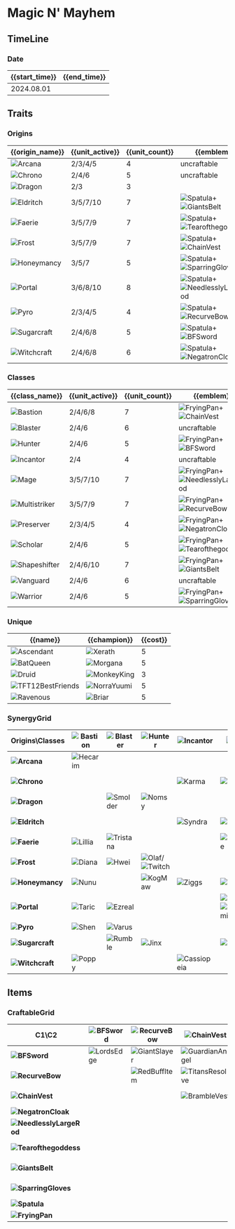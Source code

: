 # Magic N' Mayhem

## TimeLine
### Date
| {{start_time}} | {{end_time}} |
| -              | -            |
| 2024.08.01     |              |

## Traits
### Origins
| {{origin_name}}                                             | {{unit_active}} | {{unit_count}} | {{emblem}}                                                                                                          | {{desc}} |
| -                                                           | -               | -              | -                                                                                                                   | -        |
| ![Arcana](../tfttraits/icon/set12/ArcanaEmblem.png)         | 2/3/4/5         | 4              | uncraftable                                                                                                         |          |
| ![Chrono](../tfttraits/icon/set12/ChronoEmblem.png)         | 2/4/6           | 5              | uncraftable                                                                                                         |          |
| ![Dragon](../tfttraits/icon/set12/Dragon.svg)               | 2/3             | 3              |                                                                                                                     |          |
| ![Eldritch](../tfttraits/icon/set12/EldritchEmblem.png)     | 3/5/7/10        | 7              | ![Spatula](../tftitems/icon/set12/Spatula.png)+![GiantsBelt](../tftitems/icon/set12/GiantsBelt.png)                 |          |
| ![Faerie](../tfttraits/icon/set12/FaerieEmblem.png)         | 3/5/7/9         | 7              | ![Spatula](../tftitems/icon/set12/Spatula.png)+![Tearofthegoddess](../tftitems/icon/set12/Tearofthegoddess.png)     |          |
| ![Frost](../tfttraits/icon/set12/FrostEmblem.png)           | 3/5/7/9         | 7              | ![Spatula](../tftitems/icon/set12/Spatula.png)+![ChainVest](../tftitems/icon/set12/ChainVest.png)                   |          |
| ![Honeymancy](../tfttraits/icon/set12/HoneymancyEmblem.png) | 3/5/7           | 5              | ![Spatula](../tftitems/icon/set12/Spatula.png)+![SparringGloves](../tftitems/icon/set12/SparringGloves.png)         |          |
| ![Portal](../tfttraits/icon/set12/PortalEmblem.png)         | 3/6/8/10        | 8              | ![Spatula](../tftitems/icon/set12/Spatula.png)+![NeedlesslyLargeRod](../tftitems/icon/set12/NeedlesslyLargeRod.png) |          |
| ![Pyro](../tfttraits/icon/set12/PyroEmblem.png)             | 2/3/4/5         | 4              | ![Spatula](../tftitems/icon/set12/Spatula.png)+![RecurveBow](../tftitems/icon/set12/RecurveBow.png)                 |          |
| ![Sugarcraft](../tfttraits/icon/set12/SugarcraftEmblem.png) | 2/4/6/8         | 5              | ![Spatula](../tftitems/icon/set12/Spatula.png)+![BFSword](../tftitems/icon/set12/BFSword.png)                       |          |
| ![Witchcraft](../tfttraits/icon/set12/WitchcraftEmblem.png) | 2/4/6/8         | 6              | ![Spatula](../tftitems/icon/set12/Spatula.png)+![NegatronCloak](../tftitems/icon/set12/NegatronCloak.png)           |          |

### Classes
| {{class_name}}                                                  | {{unit_active}} | {{unit_count}} | {{emblem}}                                                                                                              | {{desc}} |
| -                                                               | -               | -              | -                                                                                                                       | -        |
| ![Bastion](../tfttraits/icon/set12/BastionEmblem.png)           | 2/4/6/8         | 7              | ![FryingPan](../tftitems/icon/set12/FryingPan.png)+![ChainVest](../tftitems/icon/set12/ChainVest.png)                   |          |
| ![Blaster](../tfttraits/icon/set12/BlasterEmblem.png)           | 2/4/6           | 6              | uncraftable                                                                                                             |          |
| ![Hunter](../tfttraits/icon/set12/HunterEmblem.png)             | 2/4/6           | 5              | ![FryingPan](../tftitems/icon/set12/FryingPan.png)+![BFSword](../tftitems/icon/set12/BFSword.png)                       |          |
| ![Incantor](../tfttraits/icon/set12/IncantorEmblem.png)         | 2/4             | 4              | uncraftable                                                                                                             |          |
| ![Mage](../tfttraits/icon/set12/MageEmblem.png)                 | 3/5/7/10        | 7              | ![FryingPan](../tftitems/icon/set12/FryingPan.png)+![NeedlesslyLargeRod](../tftitems/icon/set12/NeedlesslyLargeRod.png) |          |
| ![Multistriker](../tfttraits/icon/set12/MultistrikerEmblem.png) | 3/5/7/9         | 7              | ![FryingPan](../tftitems/icon/set12/FryingPan.png)+![RecurveBow](../tftitems/icon/set12/RecurveBow.png)                 |          |
| ![Preserver](../tfttraits/icon/set12/PreserverEmblem.png)       | 2/3/4/5         | 4              | ![FryingPan](../tftitems/icon/set12/FryingPan.png)+![NegatronCloak](../tftitems/icon/set12/NegatronCloak.png)           |          |
| ![Scholar](../tfttraits/icon/set12/ScholarEmblem.png)           | 2/4/6           | 5              | ![FryingPan](../tftitems/icon/set12/FryingPan.png)+![Tearofthegoddess](../tftitems/icon/set12/Tearofthegoddess.png)     |          |
| ![Shapeshifter](../tfttraits/icon/set12/ShapeshifterEmblem.png) | 2/4/6/10        | 7              | ![FryingPan](../tftitems/icon/set12/FryingPan.png)+![GiantsBelt](../tftitems/icon/set12/GiantsBelt.png)                 |          |
| ![Vanguard](../tfttraits/icon/set12/VanguardEmblem.png)         | 2/4/6           | 6              | uncraftable                                                                                                             |          |
| ![Warrior](../tfttraits/icon/set12/WarriorEmblem.png)           | 2/4/6           | 5              | ![FryingPan](../tftitems/icon/set12/FryingPan.png)+![SparringGloves](../tftitems/icon/set12/SparringGloves.png)         |          |

### Unique
| {{name}}                                                          | {{champion}}                                             | {{cost}} |
| -                                                                 | -                                                        | -        |
| ![Ascendant](../tfttraits/icon/set12/Ascendant.svg)               | ![Xerath](../tftchampions/icon/set12/Xerath.png)         | 5        |
| ![BatQueen](../tfttraits/icon/set12/BatQueen.svg)                 | ![Morgana](../tftchampions/icon/set12/Morgana.png)       | 5        |
| ![Druid](../tfttraits/icon/set12/Druid.svg)                       | ![MonkeyKing](../tftchampions/icon/set12/MonkeyKing.png) | 3        |
| ![TFT12BestFriends](../tfttraits/icon/set12/TFT12BestFriends.svg) | ![NorraYuumi](../tftchampions/icon/set12/NorraYuumi.png) | 5        |
| ![Ravenous](../tfttraits/icon/set12/Ravenous.svg)                 | ![Briar](../tftchampions/icon/set12/Briar.png)           | 5        |

### SynergyGrid
| ****Origins\Classes****                                         | **![Bastion](../tfttraits/icon/set12/BastionEmblem.png)** | **![Blaster](../tfttraits/icon/set12/BlasterEmblem.png)** | **![Hunter](../tfttraits/icon/set12/HunterEmblem.png)**                                       | **![Incantor](../tfttraits/icon/set12/IncantorEmblem.png)** | **![Mage](../tfttraits/icon/set12/MageEmblem.png)**                                                     | **![Multistriker](../tfttraits/icon/set12/MultistrikerEmblem.png)**                           | **![Preserver](../tfttraits/icon/set12/PreserverEmblem.png)** | **![Scholar](../tfttraits/icon/set12/ScholarEmblem.png)**                               | **![Shapeshifter](../tfttraits/icon/set12/ShapeshifterEmblem.png)**                           | **![Vanguard](../tfttraits/icon/set12/VanguardEmblem.png)** | **![Warrior](../tfttraits/icon/set12/WarriorEmblem.png)** |
| -                                                               | -                                                         | -                                                         | -                                                                                             | -                                                           | -                                                                                                       | -                                                                                             | -                                                             | -                                                                                       | -                                                                                             | -                                                           | -                                                         |
| **![Arcana](../tfttraits/icon/set12/ArcanaEmblem.png)**         | ![Hecarim](../tftchampions/icon/set12/Hecarim.png)        |                                                           |                                                                                               |                                                             |                                                                                                         | ![Hecarim](../tftchampions/icon/set12/Hecarim.png)                                            |                                                               | ![Ahri](../tftchampions/icon/set12/Ahri.png)                                            |                                                                                               | ![TahmKench](../tftchampions/icon/set12/TahmKench.png)      |                                                           |
| **![Chrono](../tfttraits/icon/set12/ChronoEmblem.png)**         |                                                           |                                                           |                                                                                               | ![Karma](../tftchampions/icon/set12/Karma.png)              | ![Vex](../tftchampions/icon/set12/Vex.png)                                                              | ![Camille](../tftchampions/icon/set12/Camille.png)/![Jax](../tftchampions/icon/set12/Jax.png) | ![Zilean](../tftchampions/icon/set12/Zilean.png)              |                                                                                         |                                                                                               |                                                             |                                                           |
| **![Dragon](../tfttraits/icon/set12/Dragon.svg)**               |                                                           | ![Smolder](../tftchampions/icon/set12/Smolder.png)        | ![Nomsy](../tftchampions/icon/set12/Nomsy.png)                                                |                                                             |                                                                                                         |                                                                                               |                                                               |                                                                                         | ![Shyvana](../tftchampions/icon/set12/Shyvana.png)                                            |                                                             |                                                           |
| **![Eldritch](../tfttraits/icon/set12/EldritchEmblem.png)**     |                                                           |                                                           |                                                                                               | ![Syndra](../tftchampions/icon/set12/Syndra.png)            | ![Nami](../tftchampions/icon/set12/Nami.png)                                                            | ![Ashe](../tftchampions/icon/set12/Ashe.png)                                                  |                                                               |                                                                                         | ![Briar](../tftchampions/icon/set12/Briar.png)/![Elise](../tftchampions/icon/set12/Elise.png) | ![Mordekaiser](../tftchampions/icon/set12/Mordekaiser.png)  | ![Nilah](../tftchampions/icon/set12/Nilah.png)            |
| **![Faerie](../tfttraits/icon/set12/FaerieEmblem.png)**         | ![Lillia](../tftchampions/icon/set12/Lillia.png)          | ![Tristana](../tftchampions/icon/set12/Tristana.png)      |                                                                                               |                                                             | ![Seraphine](../tftchampions/icon/set12/Seraphine.png)                                                  | ![Kalista](../tftchampions/icon/set12/Kalista.png)                                            | ![Rakan](../tftchampions/icon/set12/Rakan.png)                | ![Milio](../tftchampions/icon/set12/Milio.png)                                          |                                                                                               |                                                             | ![Katarina](../tftchampions/icon/set12/Katarina.png)      |
| **![Frost](../tfttraits/icon/set12/FrostEmblem.png)**           | ![Diana](../tftchampions/icon/set12/Diana.png)            | ![Hwei](../tftchampions/icon/set12/Hwei.png)              | ![Olaf](../tftchampions/icon/set12/Olaf.png)/![Twitch](../tftchampions/icon/set12/Twitch.png) |                                                             |                                                                                                         |                                                                                               | ![Zilean](../tftchampions/icon/set12/Zilean.png)              |                                                                                         | ![Swain](../tftchampions/icon/set12/Swain.png)                                                | ![Warwick](../tftchampions/icon/set12/Warwick.png)          |                                                           |
| **![Honeymancy](../tfttraits/icon/set12/HoneymancyEmblem.png)** | ![Nunu](../tftchampions/icon/set12/Nunu.png)              |                                                           | ![KogMaw](../tftchampions/icon/set12/KogMaw.png)                                              | ![Ziggs](../tftchampions/icon/set12/Ziggs.png)              | ![Veigar](../tftchampions/icon/set12/Veigar.png)                                                        |                                                                                               |                                                               |                                                                                         |                                                                                               | ![Blitzcrank](../tftchampions/icon/set12/Blitzcrank.png)    |                                                           |
| **![Portal](../tfttraits/icon/set12/PortalEmblem.png)**         | ![Taric](../tftchampions/icon/set12/Taric.png)            | ![Ezreal](../tftchampions/icon/set12/Ezreal.png)          |                                                                                               |                                                             | ![Galio](../tftchampions/icon/set12/Galio.png)/![NorraYuumi](../tftchampions/icon/set12/NorraYuumi.png) | ![Kassadin](../tftchampions/icon/set12/Kassadin.png)                                          |                                                               | ![Ryze](../tftchampions/icon/set12/Ryze.png)/![Zoe](../tftchampions/icon/set12/Zoe.png) | ![Jayce](../tftchampions/icon/set12/Jayce.png)                                                | ![Galio](../tftchampions/icon/set12/Galio.png)              |                                                           |
| **![Pyro](../tfttraits/icon/set12/PyroEmblem.png)**             | ![Shen](../tftchampions/icon/set12/Shen.png)              | ![Varus](../tftchampions/icon/set12/Varus.png)            |                                                                                               |                                                             |                                                                                                         | ![Akali](../tftchampions/icon/set12/Akali.png)                                                |                                                               |                                                                                         | ![Nasus](../tftchampions/icon/set12/Nasus.png)                                                |                                                             | ![Akali](../tftchampions/icon/set12/Akali.png)            |
| **![Sugarcraft](../tfttraits/icon/set12/SugarcraftEmblem.png)** |                                                           | ![Rumble](../tftchampions/icon/set12/Rumble.png)          | ![Jinx](../tftchampions/icon/set12/Jinx.png)                                                  |                                                             | ![Soraka](../tftchampions/icon/set12/Soraka.png)                                                        |                                                                                               | ![Bard](../tftchampions/icon/set12/Bard.png)                  | ![Bard](../tftchampions/icon/set12/Bard.png)                                            |                                                                                               | ![Rumble](../tftchampions/icon/set12/Rumble.png)            | ![Gwen](../tftchampions/icon/set12/Gwen.png)              |
| **![Witchcraft](../tfttraits/icon/set12/WitchcraftEmblem.png)** | ![Poppy](../tftchampions/icon/set12/Poppy.png)            |                                                           |                                                                                               | ![Cassiopeia](../tftchampions/icon/set12/Cassiopeia.png)    |                                                                                                         |                                                                                               | ![Morgana](../tftchampions/icon/set12/Morgana.png)            | ![Zoe](../tftchampions/icon/set12/Zoe.png)                                              | ![Neeko](../tftchampions/icon/set12/Neeko.png)                                                |                                                             | ![Fiora](../tftchampions/icon/set12/Fiora.png)            |

## Items
### CraftableGrid
| ****C1\C2****                                                            | **![BFSword](../tftitems/icon/set12/BFSword.png)** | **![RecurveBow](../tftitems/icon/set12/RecurveBow.png)** | **![ChainVest](../tftitems/icon/set12/ChainVest.png)**     | **![NegatronCloak](../tftitems/icon/set12/NegatronCloak.png)**   | **![NeedlesslyLargeRod](../tftitems/icon/set12/NeedlesslyLargeRod.png)** | **![Tearofthegoddess](../tftitems/icon/set12/Tearofthegoddess.png)** | **![GiantsBelt](../tftitems/icon/set12/GiantsBelt.png)**     | **![SparringGloves](../tftitems/icon/set12/SparringGloves.png)** | **![Spatula](../tftitems/icon/set12/Spatula.png)**               | **![FryingPan](../tftitems/icon/set12/FryingPan.png)**               |
| -                                                                        | -                                                  | -                                                        | -                                                          | -                                                                | -                                                                        | -                                                                    | -                                                            | -                                                                | -                                                                | -                                                                    |
| **![BFSword](../tftitems/icon/set12/BFSword.png)**                       | ![LordsEdge](../tftitems/icon/set12/LordsEdge.png) | ![GiantSlayer](../tftitems/icon/set12/GiantSlayer.png)   | ![GuardianAngel](../tftitems/icon/set12/GuardianAngel.png) | ![Bloodthirster](../tftitems/icon/set12/Bloodthirster.png)       | ![HextechGunblade](../tftitems/icon/set12/HextechGunblade.png)           | ![SpearofShojin](../tftitems/icon/set12/SpearofShojin.png)           | ![SteraksGage](../tftitems/icon/set12/SteraksGage.png)       | ![InfinityEdge](../tftitems/icon/set12/InfinityEdge.png)         | ![SugarcraftEmblem](../tftitems/icon/set12/SugarcraftEmblem.png) | ![HunterEmblem](../tftitems/icon/set12/HunterEmblem.png)             |
| **![RecurveBow](../tftitems/icon/set12/RecurveBow.png)**                 |                                                    | ![RedBuffItem](../tftitems/icon/set12/RedBuffItem.png)   | ![TitansResolve](../tftitems/icon/set12/TitansResolve.png) | ![RunaansHurricane](../tftitems/icon/set12/RunaansHurricane.png) | ![GuinsoosRageblade](../tftitems/icon/set12/GuinsoosRageblade.png)       | ![StatikkShiv](../tftitems/icon/set12/StatikkShiv.png)               | ![NashorsTooth](../tftitems/icon/set12/NashorsTooth.png)     | ![LastWhisper](../tftitems/icon/set12/LastWhisper.png)           | ![PyroEmblem](../tftitems/icon/set12/PyroEmblem.png)             | ![MultistrikerEmblem](../tftitems/icon/set12/MultistrikerEmblem.png) |
| **![ChainVest](../tftitems/icon/set12/ChainVest.png)**                   |                                                    |                                                          | ![BrambleVest](../tftitems/icon/set12/BrambleVest.png)     | ![IronWill](../tftitems/icon/set12/IronWill.png)                 | ![Crownguard](../tftitems/icon/set12/Crownguard.png)                     | ![Fimbulwinter](../tftitems/icon/set12/Fimbulwinter.png)             | ![SunfireCape](../tftitems/icon/set12/SunfireCape.png)       | ![SteadfastHeart](../tftitems/icon/set12/SteadfastHeart.png)     | ![FrostEmblem](../tftitems/icon/set12/FrostEmblem.png)           | ![BastionEmblem](../tftitems/icon/set12/BastionEmblem.png)           |
| **![NegatronCloak](../tftitems/icon/set12/NegatronCloak.png)**           |                                                    |                                                          |                                                            | ![DragonsClaw](../tftitems/icon/set12/DragonsClaw.png)           | ![IonicSpark](../tftitems/icon/set12/IonicSpark.png)                     | ![AdaptiveHelm](../tftitems/icon/set12/AdaptiveHelm.png)             | ![Evenshroud](../tftitems/icon/set12/Evenshroud.png)         | ![Quicksilver](../tftitems/icon/set12/Quicksilver.png)           | ![WitchcraftEmblem](../tftitems/icon/set12/WitchcraftEmblem.png) | ![PreserverEmblem](../tftitems/icon/set12/PreserverEmblem.png)       |
| **![NeedlesslyLargeRod](../tftitems/icon/set12/NeedlesslyLargeRod.png)** |                                                    |                                                          |                                                            |                                                                  | ![RabadonsDeathcap](../tftitems/icon/set12/RabadonsDeathcap.png)         | ![LudensEcho](../tftitems/icon/set12/LudensEcho.png)                 | ![Morellonomicon](../tftitems/icon/set12/Morellonomicon.png) | ![ArcaneGauntlet](../tftitems/icon/set12/ArcaneGauntlet.png)     | ![PortalEmblem](../tftitems/icon/set12/PortalEmblem.png)         | ![MageEmblem](../tftitems/icon/set12/MageEmblem.png)                 |
| **![Tearofthegoddess](../tftitems/icon/set12/Tearofthegoddess.png)**     |                                                    |                                                          |                                                            |                                                                  |                                                                          | ![BlueSentinel](../tftitems/icon/set12/BlueSentinel.png)             | ![Redemption](../tftitems/icon/set12/Redemption.png)         | ![HandofJustice](../tftitems/icon/set12/HandofJustice.png)       | ![FaerieEmblem](../tftitems/icon/set12/FaerieEmblem.png)         | ![ScholarEmblem](../tftitems/icon/set12/ScholarEmblem.png)           |
| **![GiantsBelt](../tftitems/icon/set12/GiantsBelt.png)**                 |                                                    |                                                          |                                                            |                                                                  |                                                                          |                                                                      | ![WarmogsArmor](../tftitems/icon/set12/WarmogsArmor.png)     | ![Guardbreaker](../tftitems/icon/set12/Guardbreaker.png)         | ![EldritchEmblem](../tftitems/icon/set12/EldritchEmblem.png)     | ![ShapeshifterEmblem](../tftitems/icon/set12/ShapeshifterEmblem.png) |
| **![SparringGloves](../tftitems/icon/set12/SparringGloves.png)**         |                                                    |                                                          |                                                            |                                                                  |                                                                          |                                                                      |                                                              | ![ThiefsGloves](../tftitems/icon/set12/ThiefsGloves.png)         | ![HoneymancyEmblem](../tftitems/icon/set12/HoneymancyEmblem.png) | ![WarriorEmblem](../tftitems/icon/set12/WarriorEmblem.png)           |
| **![Spatula](../tftitems/icon/set12/Spatula.png)**                       |                                                    |                                                          |                                                            |                                                                  |                                                                          |                                                                      |                                                              |                                                                  | ![ForceofNature](../tftitems/icon/set12/ForceofNature.png)       | ![TacticiansCape](../tftitems/icon/set12/TacticiansCape.png)         |
| **![FryingPan](../tftitems/icon/set12/FryingPan.png)**                   |                                                    |                                                          |                                                            |                                                                  |                                                                          |                                                                      |                                                              |                                                                  |                                                                  | ![TacticiansShield](../tftitems/icon/set12/TacticiansShield.png)     |